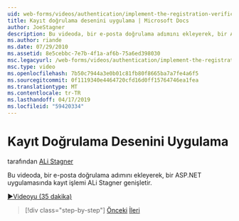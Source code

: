 ```yaml
---
uid: web-forms/videos/authentication/implement-the-registration-verification-pattern
title: Kayıt doğrulama desenini uygulama | Microsoft Docs
author: JoeStagner
description: Bu videoda, bir e-posta doğrulama adımını ekleyerek, bir ASP.NET uygulamasında kayıt işlemi ALi Stagner genişletir.
ms.author: riande
ms.date: 07/29/2010
ms.assetid: 8e5cebbc-7e7b-4f1a-af6b-75a6ed398030
msc.legacyurl: /web-forms/videos/authentication/implement-the-registration-verification-pattern
msc.type: video
ms.openlocfilehash: 7b50c7944a3e0b01c81fb80f8665ba7a7fe4a6f5
ms.sourcegitcommit: 0f1119340e4464720cfd16d0ff15764746ea1fea
ms.translationtype: MT
ms.contentlocale: tr-TR
ms.lasthandoff: 04/17/2019
ms.locfileid: "59420334"
---
```

# <a name="implement-the-registration-verification-pattern"></a>Kayıt Doğrulama Desenini Uygulama

tarafından [ALi Stagner](https://github.com/JoeStagner)

Bu videoda, bir e-posta doğrulama adımını ekleyerek, bir ASP.NET uygulamasında kayıt işlemi ALi Stagner genişletir.

[&#9654;Videoyu (35 dakika)](https://channel9.msdn.com/Blogs/ASP-NET-Site-Videos/implement-the-registration-verification-pattern)

> [!div class="step-by-step"]
> [Önceki](logging-users-into-your-membership-system.md)
> [İleri](simple-web-service-authentication.md)
